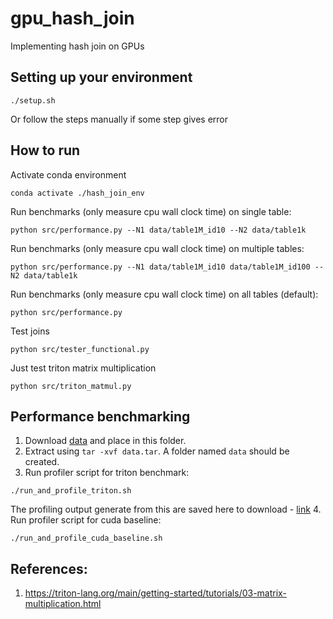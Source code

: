 # gpu_hash_join
Implementing hash join on GPUs

## Setting up your environment
```
./setup.sh
```
Or follow the steps manually if some step gives error


## How to run
Activate conda environment
```
conda activate ./hash_join_env
```

Run benchmarks (only measure cpu wall clock time) on single table:
```
python src/performance.py --N1 data/table1M_id10 --N2 data/table1k
```

Run benchmarks (only measure cpu wall clock time) on multiple tables:
```
python src/performance.py --N1 data/table1M_id10 data/table1M_id100 --N2 data/table1k
```

Run benchmarks (only measure cpu wall clock time) on all tables (default):
```
python src/performance.py
```


Test joins
```
python src/tester_functional.py
```

Just test triton matrix multiplication
```
python src/triton_matmul.py
```


## Performance benchmarking
1. Download [data](https://gtvault-my.sharepoint.com/:u:/g/personal/smittal98_gatech_edu/EWVMBa56y2BFtU9BZyyiSwoBhx1qsk-VX2WTX9Duk0ne9Q?e=orKvac) and place in this folder.
2. Extract using `tar -xvf data.tar`. A folder named `data` should be created.
3. Run profiler script for triton benchmark:
```
./run_and_profile_triton.sh
```
The profiling output generate from this are saved here to download - [link](https://gtvault-my.sharepoint.com/:u:/g/personal/smittal98_gatech_edu/EQSggxAiRk5DuHKpxTXOk7UB85DKQ4X92NeBV5Fede1HCg?e=JfaF8x)
4. Run profiler script for cuda baseline:
```
./run_and_profile_cuda_baseline.sh
```


## References:

1. https://triton-lang.org/main/getting-started/tutorials/03-matrix-multiplication.html
